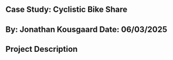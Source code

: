 **Case Study: Cyclistic Bike Share**
--------------------
**By: Jonathan Kousgaard
Date: 06/03/2025**
--------------------
**Project Description**
-----------------------------

